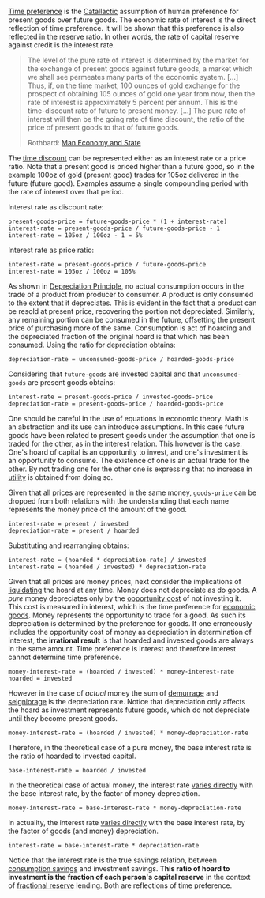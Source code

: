 [Time preference](Time-Preference-Fallacy) is the [Catallactic](https://en.wikipedia.org/wiki/Catallactics) assumption of human preference for present goods over future goods. The economic rate of interest is the direct reflection of time preference. It will be shown that this preference is also reflected in the reserve ratio. In other words, the rate of capital reserve against credit is the interest rate.

> The level of the pure rate of interest is determined by the market for the exchange of present goods against future goods, a market which we shall see permeates many parts of the economic system. [...] Thus, if, on the time market, 100 ounces of gold exchange for the prospect of obtaining 105 ounces of gold one year from now, then the rate of interest is approximately 5 percent per annum. This is the time-discount rate of future to present money. [...] The pure rate of interest will then be the going rate of time discount, the ratio of the price of present goods to that of future goods.
>
> Rothbard: [Man Economy and State](https://mises.org/library/man-economy-and-state-power-and-market/html/p/989)

The [time discount](https://en.wikipedia.org/wiki/Present_value#Present_value_of_a_lump_sum) can be represented either as an interest rate or a price ratio. Note that a present good is priced higher than a future good, so in the example 100oz of gold (present good) trades for 105oz delivered in the future (future good). Examples assume a single compounding period with the rate of interest over that period.

Interest rate as discount rate:
```
present-goods-price = future-goods-price * (1 + interest-rate)
interest-rate = present-goods-price / future-goods-price - 1 
interest-rate = 105oz / 100oz - 1 = 5%
```
Interest rate as price ratio:
```
interest-rate = present-goods-price / future-goods-price
interest-rate = 105oz / 100oz = 105%
```
As shown in [Depreciation Principle](Depreciation-Principle), no actual consumption occurs in the trade of a product from producer to consumer. A product is only consumed to the extent that it depreciates. This is evident in the fact that a product can be resold at present price, recovering the portion not depreciated. Similarly, any remaining portion can be consumed in the future, offsetting the present price of purchasing more of the same. Consumption is act of hoarding and the depreciated fraction of the original hoard is that which has been consumed. Using the ratio for depreciation obtains:
```
depreciation-rate = unconsumed-goods-price / hoarded-goods-price
```
Considering that `future-goods` are invested capital and that `unconsumed-goods` are present goods obtains:
```
interest-rate = present-goods-price / invested-goods-price
depreciation-rate = present-goods-price / hoarded-goods-price
```
One should be careful in the use of equations in economic theory. Math is an abstraction and its use can introduce assumptions. In this case future goods have been related to present goods under the assumption that one is traded for the other, as in the interest relation. This however is the case. One's hoard of capital is an opportunity to invest, and one's investment is an opportunity to consume. The existence of one is an actual trade for the other. By not trading one for the other one is expressing that no increase in [utility](Glossary#utility) is obtained from doing so.

Given that all prices are represented in the same money, `goods-price` can be dropped from both relations with the understanding that each name represents the money price of the amount of the good.
```
interest-rate = present / invested
depreciation-rate = present / hoarded
```
Substituting and rearranging obtains:
```
interest-rate = (hoarded * depreciation-rate) / invested
interest-rate = (hoarded / invested) * depreciation-rate
```
Given that all prices are money prices, next consider the implications of [liquidating](https://en.wikipedia.org/wiki/Liquidation) the hoard at any time. Money does not depreciate as do goods. A *pure* money depreciates only by the [opportunity cost](https://en.wikipedia.org/wiki/Opportunity_cost) of not investing it. This cost is measured in interest, which is the time preference for [economic goods](https://en.wikipedia.org/wiki/Goods). Money represents the opportunity to trade for a good. As such its depreciation is determined by the preference for goods. If one erroneously includes the opportunity cost of money as depreciation in determination of interest, the **irrational result** is that hoarded and invested goods are always in the same amount. Time preference is interest and therefore interest cannot determine time preference.
```
money-interest-rate = (hoarded / invested) * money-interest-rate
hoarded = invested
```
However in the case of *actual* money the sum of [demurrage](https://en.wikipedia.org/wiki/Demurrage) and [seigniorage](https://en.wikipedia.org/wiki/Seigniorage) is the depreciation rate. Notice that depreciation only affects the hoard as investment represents future goods, which do not depreciate until they become present goods.
```
money-interest-rate = (hoarded / invested) * money-depreciation-rate
```
Therefore, in the theoretical case of a pure money, the base interest rate is the ratio of hoarded to invested capital.
```
base-interest-rate = hoarded / invested
```
In the theoretical case of actual money, the interest rate [varies directly](https://en.wikipedia.org/wiki/Proportionality_(mathematics)#Direct_proportionality) with the base interest rate, by the factor of money depreciation.
```
money-interest-rate = base-interest-rate * money-depreciation-rate
```
In actuality, the interest rate [varies directly](https://en.wikipedia.org/wiki/Proportionality_(mathematics)#Direct_proportionality) with the base interest rate, by the factor of goods (and money) depreciation.
```
interest-rate = base-interest-rate * depreciation-rate
```
Notice that the interest rate is the true savings relation, between [consumption savings](Speculative-Consumption) and investment savings. **This ratio of hoard to investment is the fraction of each person's capital reserve** in the context of [fractional reserve](Full-Reserve-Fallacy) lending. Both are reflections of time preference.